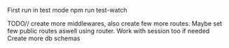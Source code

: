 First run in test mode npm run test-watch

TODO// create more middlewares, also create few more routes. Maybe set few public routes aswell using router. Work with session too if needed
Create more db schemas
